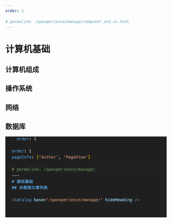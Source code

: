 ```yaml
---
order: 1

# permalink: /qaexperience/manage/computer_and_os.html
---
```

# 计算机基础
## 计算机组成
## 操作系统
## 网络
## 数据库

![image-20250425163252626](./assets/image-20250425163252626.png)
